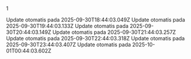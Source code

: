 1

Update otomatis pada 2025-09-30T18:44:03.049Z
Update otomatis pada 2025-09-30T19:44:03.133Z
Update otomatis pada 2025-09-30T20:44:03.149Z
Update otomatis pada 2025-09-30T21:44:03.257Z
Update otomatis pada 2025-09-30T22:44:03.318Z
Update otomatis pada 2025-09-30T23:44:03.407Z
Update otomatis pada 2025-10-01T00:44:03.602Z
